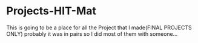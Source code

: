 # Projects-HIT-Mat

This is going to be a place for all the Project that I made(FINAL PROJECTS ONLY)
probably it was in pairs so I did most of them with someone...
